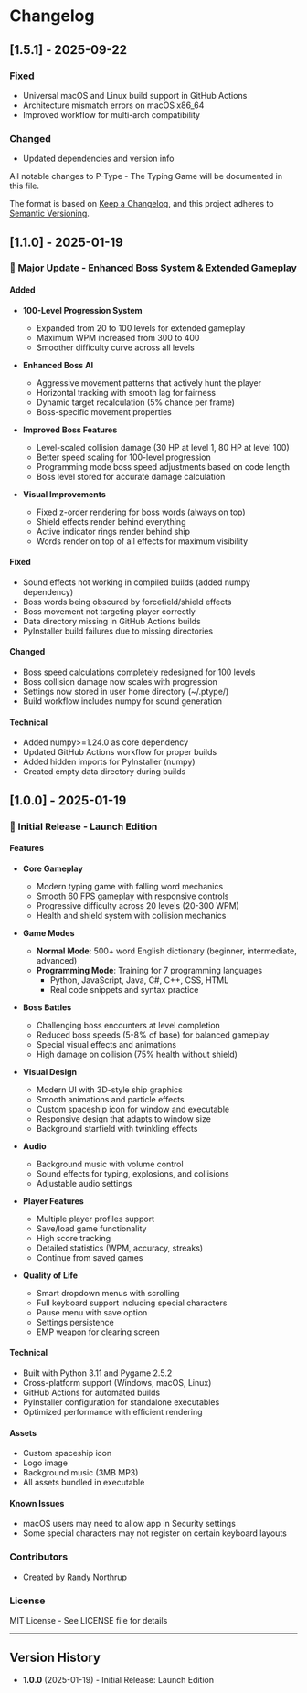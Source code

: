 
# Changelog

## [1.5.1] - 2025-09-22

### Fixed
- Universal macOS and Linux build support in GitHub Actions
- Architecture mismatch errors on macOS x86_64
- Improved workflow for multi-arch compatibility

### Changed
- Updated dependencies and version info


All notable changes to P-Type - The Typing Game will be documented in this file.

The format is based on [Keep a Changelog](https://keepachangelog.com/en/1.0.0/),
and this project adheres to [Semantic Versioning](https://semver.org/spec/v2.0.0.html).

## [1.1.0] - 2025-01-19

### 🚀 Major Update - Enhanced Boss System & Extended Gameplay

#### Added
- **100-Level Progression System**
  - Expanded from 20 to 100 levels for extended gameplay
  - Maximum WPM increased from 300 to 400
  - Smoother difficulty curve across all levels

- **Enhanced Boss AI**
  - Aggressive movement patterns that actively hunt the player
  - Horizontal tracking with smooth lag for fairness
  - Dynamic target recalculation (5% chance per frame)
  - Boss-specific movement properties

- **Improved Boss Features**
  - Level-scaled collision damage (30 HP at level 1, 80 HP at level 100)
  - Better speed scaling for 100-level progression
  - Programming mode boss speed adjustments based on code length
  - Boss level stored for accurate damage calculation

- **Visual Improvements**
  - Fixed z-order rendering for boss words (always on top)
  - Shield effects render behind everything
  - Active indicator rings render behind ship
  - Words render on top of all effects for maximum visibility

#### Fixed
- Sound effects not working in compiled builds (added numpy dependency)
- Boss words being obscured by forcefield/shield effects
- Boss movement not targeting player correctly
- Data directory missing in GitHub Actions builds
- PyInstaller build failures due to missing directories

#### Changed
- Boss speed calculations completely redesigned for 100 levels
- Boss collision damage now scales with progression
- Settings now stored in user home directory (~/.ptype/)
- Build workflow includes numpy for sound generation

#### Technical
- Added numpy>=1.24.0 as core dependency
- Updated GitHub Actions workflow for proper builds
- Added hidden imports for PyInstaller (numpy)
- Created empty data directory during builds

## [1.0.0] - 2025-01-19

### 🎉 Initial Release - Launch Edition

#### Features
- **Core Gameplay**
  - Modern typing game with falling word mechanics
  - Smooth 60 FPS gameplay with responsive controls
  - Progressive difficulty across 20 levels (20-300 WPM)
  - Health and shield system with collision mechanics

- **Game Modes**
  - **Normal Mode**: 500+ word English dictionary (beginner, intermediate, advanced)
  - **Programming Mode**: Training for 7 programming languages
    - Python, JavaScript, Java, C#, C++, CSS, HTML
    - Real code snippets and syntax practice

- **Boss Battles**
  - Challenging boss encounters at level completion
  - Reduced boss speeds (5-8% of base) for balanced gameplay
  - Special visual effects and animations
  - High damage on collision (75% health without shield)

- **Visual Design**
  - Modern UI with 3D-style ship graphics
  - Smooth animations and particle effects
  - Custom spaceship icon for window and executable
  - Responsive design that adapts to window size
  - Background starfield with twinkling effects

- **Audio**
  - Background music with volume control
  - Sound effects for typing, explosions, and collisions
  - Adjustable audio settings

- **Player Features**
  - Multiple player profiles support
  - Save/load game functionality
  - High score tracking
  - Detailed statistics (WPM, accuracy, streaks)
  - Continue from saved games

- **Quality of Life**
  - Smart dropdown menus with scrolling
  - Full keyboard support including special characters
  - Pause menu with save option
  - Settings persistence
  - EMP weapon for clearing screen

#### Technical
- Built with Python 3.11 and Pygame 2.5.2
- Cross-platform support (Windows, macOS, Linux)
- GitHub Actions for automated builds
- PyInstaller configuration for standalone executables
- Optimized performance with efficient rendering

#### Assets
- Custom spaceship icon
- Logo image
- Background music (3MB MP3)
- All assets bundled in executable

#### Known Issues
- macOS users may need to allow app in Security settings
- Some special characters may not register on certain keyboard layouts

### Contributors
- Created by Randy Northrup

### License
MIT License - See LICENSE file for details

---

## Version History

- **1.0.0** (2025-01-19) - Initial Release: Launch Edition